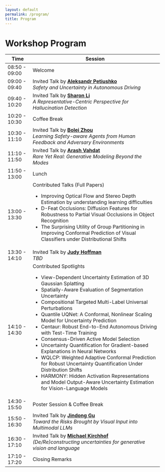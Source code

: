 ```yaml
---
layout: default
permalink: /program/
title: Program
---
```


# Workshop Program

<table class="table table-striped">
    <thead>
    <tr>
        <th scope="col">Time</th>
        <th scope="col">Session</th>
    </tr>
    </thead>
    <tbody>
    <tr>
        <td class="time-cell">08:50 - 09:00</td>
        <td>Welcome</td>
    </tr>
    <tr>
        <td class="time-cell">09:00 - 09:40</td>
        <td>Invited Talk by <strong><a href="https://petiushko.info/">Aleksandr Petiushko</a></strong><br>
        <i>Safety and Uncertainty in Autonomous Driving</i>
        </td>
    </tr>
    <tr>
        <td class="time-cell">09:40 - 10:20</td>
        <td>Invited Talk by <strong><a href="https://pages.cs.wisc.edu/~sharonli/">Sharon Li</a></strong><br>
        <i>A Representative-Centric Perspective for Hallucination Detection</i>
        </td>
    </tr>
    <tr>
        <td class="time-cell">10:20 - 10:30</td>
        <td>Coffee Break</td>
    </tr>
    <tr>
        <td class="time-cell">10:30 - 11:10</td>
        <td>Invited Talk by <strong><a href="https://boleizhou.github.io/">Bolei Zhou</a></strong><br>
        <i>Learning Safety-aware Agents from Human Feedback and Adversary Environments</i>
        </td>
    </tr>
    <tr>
        <td class="time-cell">11:10 - 11:50</td>
        <td>Invited Talk by <strong><a href="http://latentspace.cc/">Arash Vahdat</a></strong><br>
        <i>Rare Yet Real: Generative Modeling Beyond the Modes</i>
        </td>
    </tr>
    <tr>
        <td class="time-cell">11:50 - 13:00</td>
        <td>Lunch</td>
    </tr>
    <tr>
        <td class="time-cell">13:00 - 13:30</td>
        <td>Contributed Talks (Full Papers)<br>
        <ul>
            <li>Improving Optical Flow and Stereo Depth Estimation by understanding learning difficulties</li>
            <li>D-Feat Occlusions: Diffusion Features for Robustness to Partial Visual Occlusions in Object Recognition</li>
            <li>The Surprising Utility of Group Partitioning in Improving Conformal Prediction of Visual Classifiers under Distributional Shifts</li>
        </ul>
        </td>
    </tr>
    <tr>
        <td class="time-cell">13:30 - 14:10</td>
        <td>Invited Talk by <strong><a href="https://faculty.cc.gatech.edu/~judy/">Judy Hoffman</a></strong><br>
        <i>TBD</i>
        </td>
    </tr>
    <tr>
        <td class="time-cell">14:10 - 14:30</td>
        <td>Contributed Spotlights<br>
        <ul>
            <li>View-Dependent Uncertainty Estimation of 3D Gaussian Splatting</li>
            <li>Spatially-Aware Evaluation of Segmentation Uncertainty</li>
            <li>Compositional Targeted Multi-Label Universal Perturbations</li>
            <li>Quantile UQNet: A Conformal, Nonlinear Scaling Model for Uncertainty Prediction</li>
            <li>Centaur: Robust End-to-End Autonomous Driving with Test-Time Training</li>
            <li>Consensus-Driven Active Model Selection</li>
            <li>Uncertainty Quantification for Gradient-based Explanations in Neural Networks</li>
            <li>WQLCP: Weighted Adaptive Conformal Prediction for Robust Uncertainty Quantification Under Distribution Shifts</li>
            <li>HARMONY: Hidden Activation Representations and Model Output-Aware Uncertainty Estimation for Vision-Language Models</li>
        </ul>
        </td>
    </tr>
    <tr>
        <td class="time-cell">14:30 - 15:50</td>
        <td>Poster Session & Coffee Break</td>
    </tr>
    <tr>
        <td class="time-cell">15:50 - 16:30</td>
        <td>Invited Talk by <strong><a href="https://jindonggu.github.io/">Jindong Gu</a></strong><br>
        <i>Toward the Risks Brought by Visual Input into Multimodal LLMs</i>
        </td>
    </tr>
    <tr>
        <td class="time-cell">16:30 - 17:10</td>
        <td>Invited Talk by <strong><a href="https://www.linkedin.com/in/michael-kirchhof/">Michael Kirchhof</a></strong><br>
        <i>(De/Re)constructing uncertainties for generative vision and language</i>
        </td>
    </tr>
    <tr>
        <td class="time-cell">17:10 - 17:20</td>
        <td>Closing Remarks</td>
    </tr>
    </tbody>
</table>
